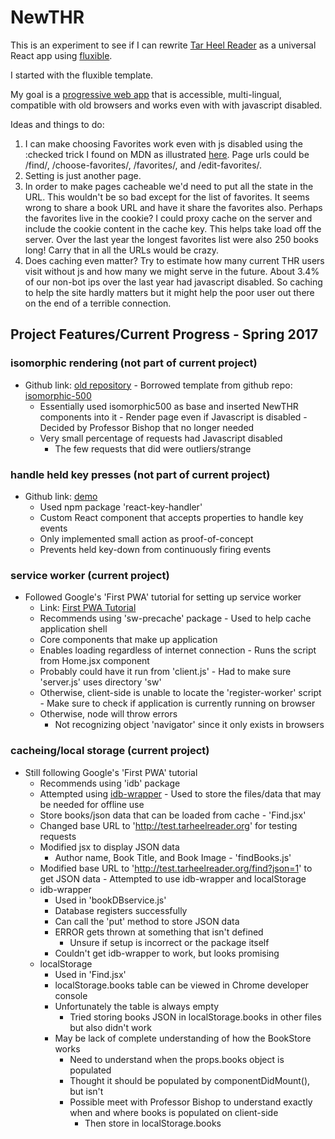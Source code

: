 # NewTHR

This is an experiment to see if I can rewrite [Tar Heel Reader](http://tarheelreader.org) as a universal React app using [fluxible](http://fluxible.io/).

I started with the fluxible template.

My goal is a [progressive web app](https://developers.google.com/web/progressive-web-apps/) that is accessible, multi-lingual, compatible with old browsers and works even with with javascript disabled.

Ideas and things to do:

1. I can make choosing Favorites work even with js disabled using the :checked trick I found on MDN as illustrated [here](https://codepen.io/gbishop-1471544451/pen/jARbvd). Page urls could be /find/, /choose-favorites/, /favorites/, and /edit-favorites/.
2. Setting is just another page.
3. In order to make pages cacheable we'd need to put all the state in the URL. This wouldn't be so bad except for the list of favorites. It seems wrong to share a book URL and have it share the favorites also. Perhaps the favorites live in the cookie? I could proxy cache on the server and include the cookie content in the cache key. This helps take load off the server. Over the last year the longest favorites list were also 250 books long! Carry that in all the URLs would be crazy. 
4. Does caching even matter? Try to estimate how many current THR users visit without js and how many we might serve in the future. About 3.4% of our non-bot ips over the last year had javascript disabled. So caching to help the site hardly matters but it might help the poor user out there on the end of a terrible connection.

## Project Features/Current Progress - Spring 2017

### isomorphic rendering (not part of current project)
   - Github link: [old repository](https://github.com/wuTims/tarheel-reader)
	- Borrowed template from github repo: [isomorphic-500](https://github.com/gpbl/isomorphic500)
		- Essentially used isomorphic500 as base and inserted NewTHR components into it
	- Render page even if Javascript is disabled
	- Decided by Professor Bishop that no longer needed
		- Very small percentage of requests had Javascript disabled
			- The few requests that did were outliers/strange	


### handle held key presses (not part of current project)
 - Github link: [demo](https://github.com/wuTims/tarheel-reader/blob/master/src/components/About.jsx)
	- Used npm package 'react-key-handler'
	- Custom React component that accepts properties to handle key events
	- Only implemented small action as proof-of-concept 
	- Prevents held key-down from continuously firing events


### service worker (current project)
   - Followed Google's 'First PWA' tutorial for setting up service worker
		- Link: [First PWA Tutorial](https://codelabs.developers.google.com/codelabs/your-first-pwapp/)
		- Recommends using 'sw-precache' package
	- Used to help cache application shell
		- Core components that make up application
		- Enables loading regardless of internet connection
	- Runs the script from Home.jsx component
		- Probably could have it run from 'client.js'
	- Had to make sure 'server.js' uses directory 'sw'
		- Otherwise, client-side is unable to locate the 'register-worker' script
	- Make sure to check if application is currently running on browser
		- Otherwise, node will throw errors
			- Not recognizing object 'navigator' since it only exists in browsers



### cacheing/local storage (current project)
   - Still following Google's 'First PWA' tutorial
		- Recommends using 'idb' package
        - Attempted using [idb-wrapper](https://github.com/jensarps/IDBWrapper)
	- Used to store the files/data that may be needed for offline use
		- Store books/json data that can be loaded from cache
	- 'Find.jsx'
		- Changed base URL to 'http://test.tarheelreader.org' for testing requests
		- Modified jsx to display JSON data
			- Author name, Book Title, and Book Image
	- 'findBooks.js'
		- Modified base URL to 'http://test.tarheelreader.org/find?json=1' to get JSON data
	- Attempted to use idb-wrapper and localStorage
		- idb-wrapper
			- Used in 'bookDBservice.js'
			- Database registers successfully 
			- Can call the 'put' method to store JSON data
			- ERROR gets thrown at something that isn't defined
				- Unsure if setup is incorrect or the package itself
			- Couldn't get idb-wrapper to work, but looks promising
		- localStorage
			- Used in 'Find.jsx'
			- localStorage.books table can be viewed in Chrome developer console
			- Unfortunately the table is always empty
				- Tried storing books JSON in localStorage.books in other files but also didn't work
			- May be lack of complete understanding of how the BookStore works
				- Need to understand when the props.books object is populated 
				- Thought it should be populated by componentDidMount(), but isn't
				- Possible meet with Professor Bishop to understand exactly when and where books is populated on client-side
					- Then store in localStorage.books
